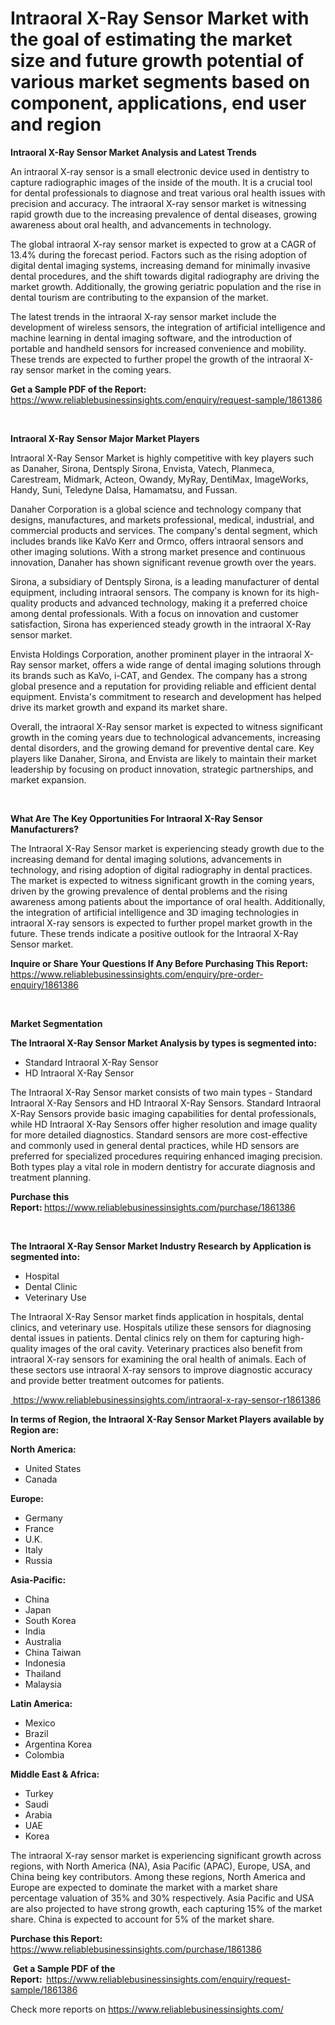<p><h1>Intraoral X-Ray Sensor Market with the goal of estimating the market size and future growth potential of various market segments based on component, applications, end user and region</h1></p><p><strong>Intraoral X-Ray Sensor Market Analysis and Latest Trends</strong></p>
<p><p>An intraoral X-ray sensor is a small electronic device used in dentistry to capture radiographic images of the inside of the mouth. It is a crucial tool for dental professionals to diagnose and treat various oral health issues with precision and accuracy. The intraoral X-ray sensor market is witnessing rapid growth due to the increasing prevalence of dental diseases, growing awareness about oral health, and advancements in technology.</p><p>The global intraoral X-ray sensor market is expected to grow at a CAGR of 13.4% during the forecast period. Factors such as the rising adoption of digital dental imaging systems, increasing demand for minimally invasive dental procedures, and the shift towards digital radiography are driving the market growth. Additionally, the growing geriatric population and the rise in dental tourism are contributing to the expansion of the market.</p><p>The latest trends in the intraoral X-ray sensor market include the development of wireless sensors, the integration of artificial intelligence and machine learning in dental imaging software, and the introduction of portable and handheld sensors for increased convenience and mobility. These trends are expected to further propel the growth of the intraoral X-ray sensor market in the coming years.</p></p>
<p><strong>Get a Sample PDF of the Report:&nbsp;</strong> <a href="https://www.reliablebusinessinsights.com/enquiry/request-sample/1861386">https://www.reliablebusinessinsights.com/enquiry/request-sample/1861386</a></p>
<p>&nbsp;</p>
<p><strong>Intraoral X-Ray Sensor Major Market Players</strong></p>
<p><p>Intraoral X-Ray Sensor Market is highly competitive with key players such as Danaher, Sirona, Dentsply Sirona, Envista, Vatech, Planmeca, Carestream, Midmark, Acteon, Owandy, MyRay, DentiMax, ImageWorks, Handy, Suni, Teledyne Dalsa, Hamamatsu, and Fussan. </p><p>Danaher Corporation is a global science and technology company that designs, manufactures, and markets professional, medical, industrial, and commercial products and services. The company's dental segment, which includes brands like KaVo Kerr and Ormco, offers intraoral sensors and other imaging solutions. With a strong market presence and continuous innovation, Danaher has shown significant revenue growth over the years.</p><p>Sirona, a subsidiary of Dentsply Sirona, is a leading manufacturer of dental equipment, including intraoral sensors. The company is known for its high-quality products and advanced technology, making it a preferred choice among dental professionals. With a focus on innovation and customer satisfaction, Sirona has experienced steady growth in the intraoral X-Ray sensor market.</p><p>Envista Holdings Corporation, another prominent player in the intraoral X-Ray sensor market, offers a wide range of dental imaging solutions through its brands such as KaVo, i-CAT, and Gendex. The company has a strong global presence and a reputation for providing reliable and efficient dental equipment. Envista's commitment to research and development has helped drive its market growth and expand its market share.</p><p>Overall, the intraoral X-Ray sensor market is expected to witness significant growth in the coming years due to technological advancements, increasing dental disorders, and the growing demand for preventive dental care. Key players like Danaher, Sirona, and Envista are likely to maintain their market leadership by focusing on product innovation, strategic partnerships, and market expansion.</p></p>
<p>&nbsp;</p>
<p><strong>What Are The Key Opportunities For Intraoral X-Ray Sensor Manufacturers?</strong></p>
<p><p>The Intraoral X-Ray Sensor market is experiencing steady growth due to the increasing demand for dental imaging solutions, advancements in technology, and rising adoption of digital radiography in dental practices. The market is expected to witness significant growth in the coming years, driven by the growing prevalence of dental problems and the rising awareness among patients about the importance of oral health. Additionally, the integration of artificial intelligence and 3D imaging technologies in intraoral X-ray sensors is expected to further propel market growth in the future. These trends indicate a positive outlook for the Intraoral X-Ray Sensor market.</p></p>
<p><strong>Inquire or Share Your Questions If Any Before Purchasing This Report:</strong> <a href="https://www.reliablebusinessinsights.com/enquiry/pre-order-enquiry/1861386">https://www.reliablebusinessinsights.com/enquiry/pre-order-enquiry/1861386</a></p>
<p>&nbsp;</p>
<p><strong>Market Segmentation</strong></p>
<p><strong>The Intraoral X-Ray Sensor Market Analysis by types is segmented into:</strong></p>
<p><ul><li>Standard Intraoral X-Ray Sensor</li><li>HD Intraoral X-Ray Sensor</li></ul></p>
<p><p>The Intraoral X-Ray Sensor market consists of two main types - Standard Intraoral X-Ray Sensors and HD Intraoral X-Ray Sensors. Standard Intraoral X-Ray Sensors provide basic imaging capabilities for dental professionals, while HD Intraoral X-Ray Sensors offer higher resolution and image quality for more detailed diagnostics. Standard sensors are more cost-effective and commonly used in general dental practices, while HD sensors are preferred for specialized procedures requiring enhanced imaging precision. Both types play a vital role in modern dentistry for accurate diagnosis and treatment planning.</p></p>
<p><strong>Purchase this Report:&nbsp;</strong><a href="https://www.reliablebusinessinsights.com/purchase/1861386">https://www.reliablebusinessinsights.com/purchase/1861386</a></p>
<p>&nbsp;</p>
<p><strong>The Intraoral X-Ray Sensor Market Industry Research by Application is segmented into:</strong></p>
<p><ul><li>Hospital</li><li>Dental Clinic</li><li>Veterinary Use</li></ul></p>
<p><p>The Intraoral X-Ray Sensor market finds application in hospitals, dental clinics, and veterinary use. Hospitals utilize these sensors for diagnosing dental issues in patients. Dental clinics rely on them for capturing high-quality images of the oral cavity. Veterinary practices also benefit from intraoral X-ray sensors for examining the oral health of animals. Each of these sectors use intraoral X-ray sensors to improve diagnostic accuracy and provide better treatment outcomes for patients.</p></p>
<p><a href="https://www.reliablebusinessinsights.com/intraoral-x-ray-sensor-r1861386">&nbsp;https://www.reliablebusinessinsights.com/intraoral-x-ray-sensor-r1861386</a></p>
<p><strong>In terms of Region, the Intraoral X-Ray Sensor Market Players available by Region are:</strong></p>
<p>
    <p> <strong> North America: </strong>
        <ul>
            <li>United States</li>
            <li>Canada</li>
        </ul>
        </p> 
    <p> <strong> Europe: </strong>
        <ul>
            <li>Germany</li>
            <li>France</li>
            <li>U.K.</li>
            <li>Italy</li>
            <li>Russia</li>
        </ul>
        </p> 
    <p> <strong> Asia-Pacific: </strong>
        <ul>
            <li>China</li>
            <li>Japan</li>
            <li>South Korea</li>
            <li>India</li>
            <li>Australia</li>
            <li>China Taiwan</li>
            <li>Indonesia</li>
            <li>Thailand</li>
            <li>Malaysia</li>
        </ul>
        </p> 
    <p> <strong> Latin America: </strong>
        <ul>
            <li>Mexico</li>
            <li>Brazil</li>
            <li>Argentina Korea</li>
            <li>Colombia</li>
        </ul>
        </p> 
    <p> <strong> Middle East & Africa: </strong>
        <ul>
            <li>Turkey</li>
            <li>Saudi</li>
            <li>Arabia</li>
            <li>UAE</li>
            <li>Korea</li>
        </ul>
    </p>
    </p>
<p><p>The intraoral X-ray sensor market is experiencing significant growth across regions, with North America (NA), Asia Pacific (APAC), Europe, USA, and China being key contributors. Among these regions, North America and Europe are expected to dominate the market with a market share percentage valuation of 35% and 30% respectively. Asia Pacific and USA are also projected to have strong growth, each capturing 15% of the market share. China is expected to account for 5% of the market share.</p></p>
<p><strong>Purchase this Report: </strong><a href="https://www.reliablebusinessinsights.com/purchase/1861386">https://www.reliablebusinessinsights.com/purchase/1861386</a></p>
<p>&nbsp;<strong>Get a Sample PDF of the Report:&nbsp;&nbsp;</strong><a href="https://www.reliablebusinessinsights.com/enquiry/request-sample/1861386">https://www.reliablebusinessinsights.com/enquiry/request-sample/1861386</a></p>
<p><strong></strong></p>
<p>Check more reports on <a href="https://www.reliablebusinessinsights.com/">https://www.reliablebusinessinsights.com/</a></p>